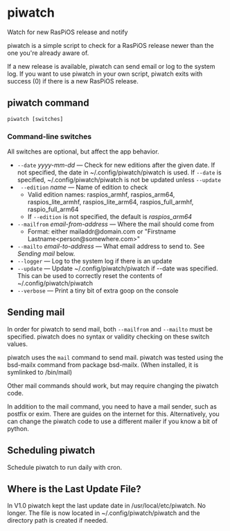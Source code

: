 # piwatch
Watch for new RasPiOS release and notify

piwatch is a simple script to check for a RasPiOS release newer than the one you're already aware of.

If a new release is available, piwatch can send email or log to the system log. If you want to use piwatch in your own script, piwatch exits with success (0) if there is a new RasPiOS release.

## piwatch command

   `piwatch [switches]`

### Command-line switches

All switches are optional, but affect the app behavior.

* `--date` *yyyy-mm-dd* &mdash; Check for new editions after the given date. If not specified, the date in ~/.config/piwatch/piwatch is used. If `--date` is specified, ~/.config/piwatch/piwatch is not be updated unless `--update`
* ` --edition` *name* &mdash; Name of edition to check
    * Valid edition names: raspios_armhf, raspios_arm64, raspios_lite_armhf, raspios_lite_arm64, raspios_full_armhf, raspio_full_arm64
    * If `--edition` is not specified, the default is *raspios_arm64*
* `--mailfrom` *email-from-address* &mdash; Where the mail should come from
    * Format: either mailaddr\@domain.com or \"Firstname Lastname\<person\@somewhere.com\>\"
* `--mailto` *email-to-address* &mdash; What email address to send to. See *Sending mail* below.
* `--logger` &mdash; Log to the system log if there is an update
* `--update` &mdash; Update ~/.config/piwatch/piwatch if --date was specified. This can be used to correctly reset the contents of ~/.config/piwatch/piwatch
* `--verbose` &mdash; Print a tiny bit of extra goop on the console

## Sending mail

In order for piwatch to send mail, both `--mailfrom` and `--mailto` must be specified. piwatch does no syntax or validity checking on these switch values.

piwatch uses the `mail` command to send mail. piwatch was tested using the bsd-mailx command from package bsd-mailx. (When installed, it is symlinked to /bin/mail)

Other mail commands should work, but may require changing the piwatch code.

In addition to the mail command, you need to have a mail sender, such as postfix or exim. There are guides on the internet for this. Alternatively, you can change the piwatch code to use a different mailer if you know a bit of python.

## Scheduling piwatch

Schedule piwatch to run daily with cron.

## Where is the Last Update File?

In V1.0 piwatch kept the last update date in /usr/local/etc/piwatch. No longer. The file is now located in ~/.config/piwatch/piwatch and the directory path is created if needed.
